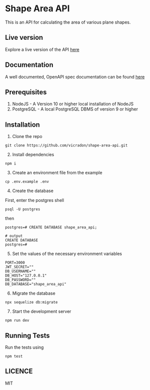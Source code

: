 # Shape Area API

This is an API for calculating the area of various plane shapes.

## Live version

Explore a live version of the API [here](https://shape-area-compute.herokuapp.com/)

## Documentation

A well documented, OpenAPI spec documentation can be found [here](https://shape-area-compute.herokuapp.com/docs)

## Prerequisites

1. NodeJS - A Version 10 or higher local installation of NodeJS
2. PostgreSQL - A local PostgreSQL DBMS of version 9 or higher

## Installation

1. Clone the repo

```
git clone https://github.com/vicradon/shape-area-api.git
```

2. Install dependencies

```
npm i
```

3. Create an environment file from the example

```
cp .env.example .env
```

4. Create the database

First, enter the postgres shell

```
psql -U postgres
```

then

```
postgres=# CREATE DATABASE shape_area_api;

# output
CREATE DATABASE
postgres=#
```

5. Set the values of the necessary environment variables

```
PORT=3000
JWT_SECRET=""
DB_USERNAME=""
DB_HOST="127.0.0.1"
DB_PASSWORD=""
DB_DATABASE="shape_area_api"
```

6. Migrate the database

```
npx sequelize db:migrate
```

7. Start the development server

```
npm run dev
```

## Running Tests

Run the tests using

```
npm test
```

## LICENCE

MIT
